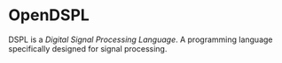 # OpenDSPL
DSPL is a _Digital Signal Processing Language_. A programming language specifically designed for signal processing.
